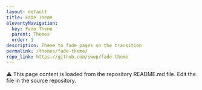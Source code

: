 ```yaml
---
layout: default
title: Fade Theme
eleventyNavigation:
  key: Fade Theme
  parent: Themes
  order: 1
description: Theme to fade pages on the transition
permalink: /themes/fade-theme/
repo_link: https://github.com/swup/fade-theme
---
```


⚠️ This page content is loaded from the repository README.md file. Edit the file in the source repository.
